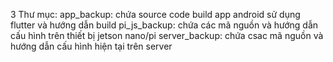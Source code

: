 3 Thư mục:
app_backup: chứa source code build app android sử dụng flutter và hướng dẫn build
pi_js_backup: chứa các mã nguồn và hướng dẫn cấu hình trên thiết bị jetson nano/pi
server_backup: chứa csac mã nguồn và hướng dẫn cấu hình hiện tại trên server

